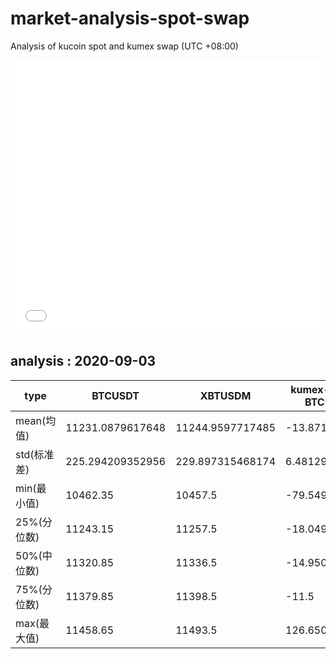 # market-analysis-spot-swap
Analysis of kucoin spot and kumex swap (UTC +08:00)

<iframe width="100%" height="440" src="./data.html" frameborder="no" border="0" scrolling="no"></iframe>

## analysis : 2020-09-03

type | BTCUSDT | XBTUSDM | kumex-XBTUSDM-BTCUSDT_arb
---|---|---|---
mean(均值) | 11231.0879617648 | 11244.9597717485 | -13.8718099829826
std(标准差) | 225.294209352956 | 229.897315468174 | 6.48129221950508
min(最小值) | 10462.35 | 10457.5 | -79.5499999999993
25%(分位数) | 11243.15 | 11257.5 | -18.0499999999993
50%(中位数) | 11320.85 | 11336.5 | -14.9500000000007
75%(分位数) | 11379.85 | 11398.5 | -11.5
max(最大值) | 11458.65 | 11493.5 | 126.650000000001
